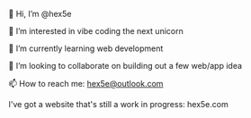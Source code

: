 👋 Hi, I’m @hex5e

👀 I’m interested in vibe coding the next unicorn

🌱 I’m currently learning web development

💞️ I’m looking to collaborate on building out a few web/app idea

📫 How to reach me:  hex5e@outlook.com

I've got a website that's still a work in progress: hex5e.com
